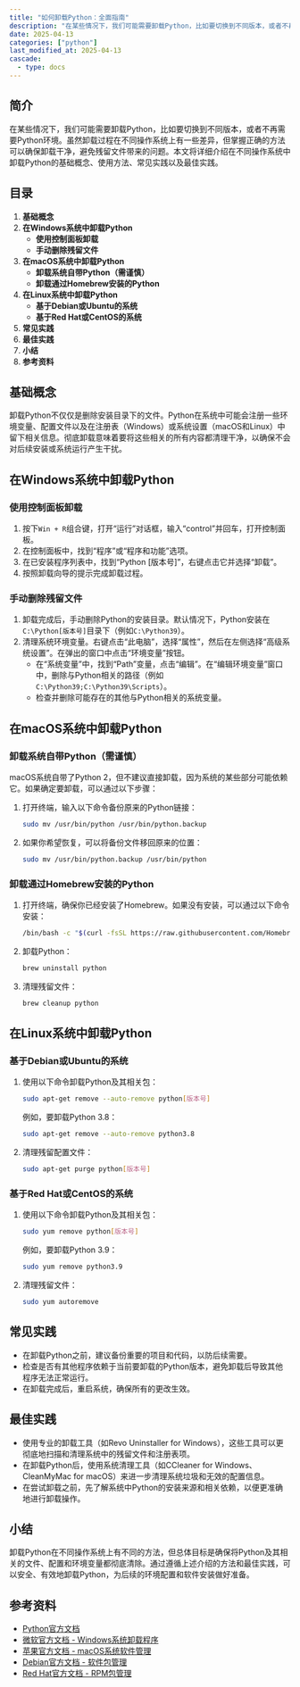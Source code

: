 ```yaml
---
title: "如何卸载Python：全面指南"
description: "在某些情况下，我们可能需要卸载Python，比如要切换到不同版本，或者不再需要Python环境。虽然卸载过程在不同操作系统上有一些差异，但掌握正确的方法可以确保卸载干净，避免残留文件带来的问题。本文将详细介绍在不同操作系统中卸载Python的基础概念、使用方法、常见实践以及最佳实践。"
date: 2025-04-13
categories: ["python"]
last_modified_at: 2025-04-13
cascade:
  - type: docs
---
```



## 简介
在某些情况下，我们可能需要卸载Python，比如要切换到不同版本，或者不再需要Python环境。虽然卸载过程在不同操作系统上有一些差异，但掌握正确的方法可以确保卸载干净，避免残留文件带来的问题。本文将详细介绍在不同操作系统中卸载Python的基础概念、使用方法、常见实践以及最佳实践。

<!-- more -->
## 目录
1. **基础概念**
2. **在Windows系统中卸载Python**
    - **使用控制面板卸载**
    - **手动删除残留文件**
3. **在macOS系统中卸载Python**
    - **卸载系统自带Python（需谨慎）**
    - **卸载通过Homebrew安装的Python**
4. **在Linux系统中卸载Python**
    - **基于Debian或Ubuntu的系统**
    - **基于Red Hat或CentOS的系统**
5. **常见实践**
6. **最佳实践**
7. **小结**
8. **参考资料**

## 基础概念
卸载Python不仅仅是删除安装目录下的文件。Python在系统中可能会注册一些环境变量、配置文件以及在注册表（Windows）或系统设置（macOS和Linux）中留下相关信息。彻底卸载意味着要将这些相关的所有内容都清理干净，以确保不会对后续安装或系统运行产生干扰。

## 在Windows系统中卸载Python
### 使用控制面板卸载
1. 按下`Win + R`组合键，打开“运行”对话框，输入“control”并回车，打开控制面板。
2. 在控制面板中，找到“程序”或“程序和功能”选项。
3. 在已安装程序列表中，找到“Python [版本号]”，右键点击它并选择“卸载”。
4. 按照卸载向导的提示完成卸载过程。

### 手动删除残留文件
1. 卸载完成后，手动删除Python的安装目录。默认情况下，Python安装在`C:\Python[版本号]`目录下（例如`C:\Python39`）。
2. 清理系统环境变量。右键点击“此电脑”，选择“属性”，然后在左侧选择“高级系统设置”。在弹出的窗口中点击“环境变量”按钮。
    - 在“系统变量”中，找到“Path”变量，点击“编辑”。在“编辑环境变量”窗口中，删除与Python相关的路径（例如`C:\Python39;C:\Python39\Scripts`）。
    - 检查并删除可能存在的其他与Python相关的系统变量。

## 在macOS系统中卸载Python
### 卸载系统自带Python（需谨慎）
macOS系统自带了Python 2，但不建议直接卸载，因为系统的某些部分可能依赖它。如果确定要卸载，可以通过以下步骤：
1. 打开终端，输入以下命令备份原来的Python链接：
    ```bash
    sudo mv /usr/bin/python /usr/bin/python.backup
    ```
2. 如果你希望恢复，可以将备份文件移回原来的位置：
    ```bash
    sudo mv /usr/bin/python.backup /usr/bin/python
    ```

### 卸载通过Homebrew安装的Python
1. 打开终端，确保你已经安装了Homebrew。如果没有安装，可以通过以下命令安装：
    ```bash
    /bin/bash -c "$(curl -fsSL https://raw.githubusercontent.com/Homebrew/install/HEAD/install.sh)"
    ```
2. 卸载Python：
    ```bash
    brew uninstall python
    ```
3. 清理残留文件：
    ```bash
    brew cleanup python
    ```

## 在Linux系统中卸载Python
### 基于Debian或Ubuntu的系统
1. 使用以下命令卸载Python及其相关包：
    ```bash
    sudo apt-get remove --auto-remove python[版本号]
    ```
    例如，要卸载Python 3.8：
    ```bash
    sudo apt-get remove --auto-remove python3.8
    ```
2. 清理残留配置文件：
    ```bash
    sudo apt-get purge python[版本号]
    ```

### 基于Red Hat或CentOS的系统
1. 使用以下命令卸载Python及其相关包：
    ```bash
    sudo yum remove python[版本号]
    ```
    例如，要卸载Python 3.9：
    ```bash
    sudo yum remove python3.9
    ```
2. 清理残留文件：
    ```bash
    sudo yum autoremove
    ```

## 常见实践
- 在卸载Python之前，建议备份重要的项目和代码，以防后续需要。
- 检查是否有其他程序依赖于当前要卸载的Python版本，避免卸载后导致其他程序无法正常运行。
- 在卸载完成后，重启系统，确保所有的更改生效。

## 最佳实践
- 使用专业的卸载工具（如Revo Uninstaller for Windows），这些工具可以更彻底地扫描和清理系统中的残留文件和注册表项。
- 在卸载Python后，使用系统清理工具（如CCleaner for Windows、CleanMyMac for macOS）来进一步清理系统垃圾和无效的配置信息。
- 在尝试卸载之前，先了解系统中Python的安装来源和相关依赖，以便更准确地进行卸载操作。

## 小结
卸载Python在不同操作系统上有不同的方法，但总体目标是确保将Python及其相关的文件、配置和环境变量都彻底清除。通过遵循上述介绍的方法和最佳实践，可以安全、有效地卸载Python，为后续的环境配置和软件安装做好准备。

## 参考资料
- [Python官方文档](https://www.python.org/doc/)
- [微软官方文档 - Windows系统卸载程序](https://docs.microsoft.com/zh-cn/windows/deployment/usmt/step-3-uninstall-unused-applications)
- [苹果官方文档 - macOS系统软件管理](https://support.apple.com/zh-cn/guide/mac-help/mchlp1323/mac)
- [Debian官方文档 - 软件包管理](https://wiki.debian.org/PackageManagement)
- [Red Hat官方文档 - RPM包管理](https://access.redhat.com/documentation/zh-cn/red_hat_enterprise_linux/8/html-single/managing_software_packages/index)